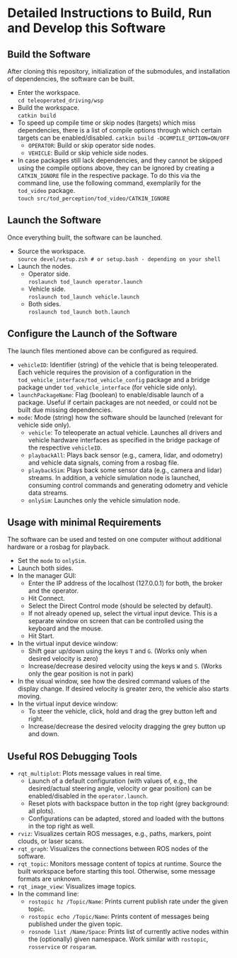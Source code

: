 # Detailed Instructions to Build, Run and Develop this Software

## Build the Software
After cloning this repository, initialization of the submodules, and installation of dependencies, the software can be built.
  * Enter the workspace.  
    `cd teleoperated_driving/wsp`
  * Build the workspace.  
    `catkin build`
  * To speed up compile time or skip nodes (targets) which miss dependencies, there is a list of compile options through which certain targets can be enabled/disabled. 
    `catkin build -DCOMPILE_OPTION=ON/OFF`
      * `OPERATOR`: Build or skip operator side nodes. 
      * `VEHICLE`: Build or skip vehicle side nodes. 
  * In case packages still lack dependencies, and they cannot be skipped using the compile options above, they can be ignored by creating a `CATKIN_IGNORE` file in the respective package. To do this via the command line, use the following command, exemplarily for the `tod_video` package.  
    `touch src/tod_perception/tod_video/CATKIN_IGNORE`

## Launch the Software
Once everything built, the software can be launched. 
  * Source the workspace.  
    `source devel/setup.zsh # or setup.bash - depending on your shell`
  * Launch the nodes. 
    * Operator side.  
    `roslaunch tod_launch operator.launch`
    * Vehicle side.  
      `roslaunch tod_launch vehicle.launch`
    * Both sides.  
      `roslaunch tod_launch both.launch`

## Configure the Launch of the Software
The launch files mentioned above can be configured as required.
  * `vehicleID`: Identifier (string) of the vehicle that is being teleoperated. Each vehicle requires the provision of a configuration in the `tod_vehicle_interface/tod_vehicle_config` package and a bridge package under `tod_vehicle_interface` (for vehicle side only).  
  * `launchPackageName`: Flag (boolean) to enable/disable launch of a package. Useful if certain packages are not needed, or could not be built due missing dependencies. 
  * `mode`: Mode (string) how the software should be launched (relevant for vehicle side only).
    * `vehicle`: To teleoperate an actual vehicle. Launches all drivers and vehicle hardware interfaces as specified in the bridge package of the respective `vehicleID`. 
    * `playbackAll`: Plays back sensor (e.g., camera, lidar, and odometry) and vehicle data signals, coming from a rosbag file.  
    * `playbackSim`: Plays back some sensor data (e.g., camera and lidar) streams. In addition, a vehicle simulation node is launched, consuming control commands and generating odometry and vehicle data streams. 
    * `onlySim`: Launches only the vehicle simulation node. 

## Usage with minimal Requirements
The software can be used and tested on one computer without additional hardware or a rosbag for playback. 
  * Set the `mode` to `onlySim`. 
  * Launch both sides. 
  * In the manager GUI: 
    * Enter the IP address of the localhost (127.0.0.1) for both, the broker and the operator.
    * Hit Connect. 
    * Select the Direct Control mode (should be selected by default).
    * If not already opened up, select the virtual input device. This is a separate window on screen that can be controlled using the keyboard and the mouse. 
    * Hit Start. 
  * In the virtual input device window: 
    * Shift gear up/down using the keys `T` and `G`. (Works only when desired velocity is zero)
    * Increase/decrease desired velocity using the keys `W` and `S`. (Works only the gear position is not in park)
  * In the visual window, see how the desired command values of the display change. If desired velocity is greater zero, the vehicle also starts moving. 
  * In the virtual input device window: 
    * To steer the vehicle, click, hold and drag the grey button left and right.
    * Increase/decrease the desired velocity dragging the grey button up and down. 

## Useful ROS Debugging Tools
  * `rqt_multiplot`: Plots message values in real time. 
    * Launch of a default configuration (with values of, e.g., the desired/actual steering angle, velocity or gear position) can be enabled/disabled in the `operator.launch`.
    * Reset plots with  backspace button in the top right (grey background: all plots). 
    * Configurations can be adapted, stored and loaded with the buttons in the top right as well. 
  * `rviz`: Visualizes certain ROS messages, e.g., paths, markers, point clouds, or laser scans. 
  * `rqt_graph`: Visualizes the connections between ROS nodes of the software. 
  * `rqt_topic`: Monitors message content of topics at runtime. Source the built workspace before starting this tool. Otherwise, some message formats are unknown. 
  * `rqt_image_view`: Visualizes image topics. 
  * In the command line: 
    * `rostopic hz /Topic/Name`: Prints current publish rate under the given topic. 
    * `rostopic echo /Topic/Name`: Prints content of messages being published under the given topic.
    * `rosnode list /Name/Space`: Prints list of currently active nodes within the (optionally) given namespace. Work similar with `rostopic`, `rosservice` or `rosparam`.

